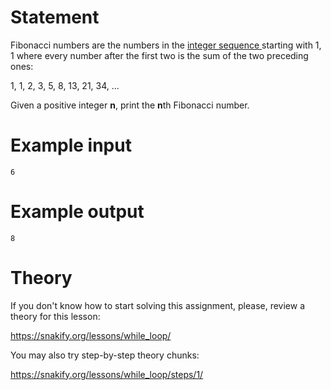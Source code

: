# Statement

Fibonacci numbers are the numbers in the [integer sequence ](https://en.wikipedia.org/wiki/Integer_sequence)starting with 1, 1 where every number after the first two is the sum of the two preceding ones:

1, 1, 2, 3, 5, 8, 13, 21, 34, ...

Given a positive integer **n**, print the **n**th Fibonacci number.

# Example input

```
6
```

# Example output

```
8
```

# Theory

If you don't know how to start solving this assignment, please, review a theory for this lesson:

https://snakify.org/lessons/while_loop/     

You may also try step-by-step theory chunks:

https://snakify.org/lessons/while_loop/steps/1/